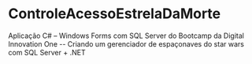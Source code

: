 # ControleAcessoEstrelaDaMorte
Aplicação C# – Windows Forms com SQL Server do Bootcamp da Digital Innovation One --
Criando um gerenciador de espaçonaves do star wars com SQL Server + .NET 
